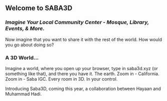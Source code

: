 ## Welcome to SABA3D

### _Imagine Your Local Community Center - Mosque, Library, Events, & More._

Now imagine that you want to share it with the rest of the world. How would you go about doing so?

### A 3D World...

Imagine a world, where you open up your browser, type in saba3d.xyz (or something like that), and there you have it. The earth. Zoom in - California. Zoom in - Saba IGC. Every room in 3D. In your control.

Introducing Saba3D, coming this year, a collaboration between Hayaan and Muhammad Hadi.
